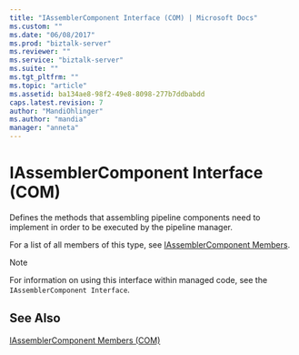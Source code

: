 ```yaml
---
title: "IAssemblerComponent Interface (COM) | Microsoft Docs"
ms.custom: ""
ms.date: "06/08/2017"
ms.prod: "biztalk-server"
ms.reviewer: ""
ms.service: "biztalk-server"
ms.suite: ""
ms.tgt_pltfrm: ""
ms.topic: "article"
ms.assetid: ba134ae8-98f2-49e8-8098-277b7ddbabdd
caps.latest.revision: 7
author: "MandiOhlinger"
ms.author: "mandia"
manager: "anneta"
---
```

# IAssemblerComponent Interface (COM)
Defines the methods that assembling pipeline components need to implement in order to be executed by the pipeline manager.  
  
 For a list of all members of this type, see [IAssemblerComponent Members](../core/iassemblercomponent-members-com.md).  
  
> [!NOTE]
>  For information on using this interface within managed code, see the `IAssemblerComponent Interface`.
 
  
## See Also  
 [IAssemblerComponent Members (COM)](../core/iassemblercomponent-members-com.md)